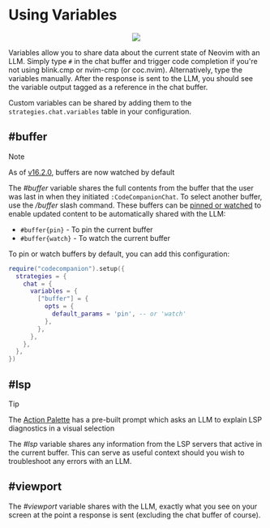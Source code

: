 # Using Variables

<p align="center">
  <img src="https://github.com/user-attachments/assets/642ef2df-f1c4-41c4-93e2-baa66d7f0801" />
</p>

Variables allow you to share data about the current state of Neovim with an LLM. Simply type `#` in the chat buffer and trigger code completion if you're not using blink.cmp or nvim-cmp (or coc.nvim). Alternatively, type the variables manually. After the response is sent to the LLM, you should see the variable output tagged as a reference in the chat buffer.

Custom variables can be shared by adding them to the `strategies.chat.variables` table in your configuration.

## #buffer

> [!NOTE]
> As of [v16.2.0](https://github.com/olimorris/codecompanion.nvim/releases/tag/v16.2.0), buffers are now watched by default

The _#buffer_ variable shares the full contents from the buffer that the user was last in when they initiated `:CodeCompanionChat`. To select another buffer, use the _/buffer_ slash command. These buffers can be [pinned or watched](/usage/chat-buffer/index#references) to enable updated content to be automatically shared with the LLM:

- `#buffer{pin}` - To pin the current buffer
- `#buffer{watch}` - To watch the current buffer

To pin or watch buffers by default, you can add this configuration:

```lua
require("codecompanion").setup({
  strategies = {
    chat = {
      variables = {
        ["buffer"] = {
          opts = {
            default_params = 'pin', -- or 'watch'
          },
        },
      },
    },
  },
})
```

## #lsp

> [!TIP]
> The [Action Palette](/usage/action-palette) has a pre-built prompt which asks an LLM to explain LSP diagnostics in a
> visual selection

The _#lsp_ variable shares any information from the LSP servers that active in the current buffer. This can serve as useful context should you wish to troubleshoot any errors with an LLM.

## #viewport

The _#viewport_ variable shares with the LLM, exactly what you see on your screen at the point a response is sent (excluding the chat buffer of course).

